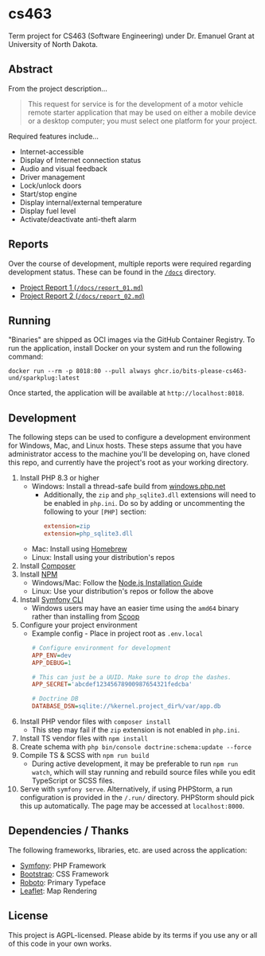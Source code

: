 # cs463

Term project for CS463 (Software Engineering) under Dr. Emanuel Grant at University
of North Dakota.

## Abstract

From the project description...

> This request for service is for the development of a motor vehicle remote 
> starter application that may be used on either a mobile device or a desktop 
> computer; you must select one platform for your project.

Required features include...
 - Internet-accessible
 - Display of Internet connection status
 - Audio and visual feedback
 - Driver management
 - Lock/unlock doors
 - Start/stop engine
 - Display internal/external temperature
 - Display fuel level
 - Activate/deactivate anti-theft alarm

## Reports

Over the course of development, multiple reports were required regarding
development status. These can be found in the [`/docs`](/docs) directory.

 - [Project Report 1 (`/docs/report_01.md`)](/docs/report_01.md)
 - [Project Report 2 (`/docs/report_02.md`)](/docs/report_02.md)

## Running

"Binaries" are shipped as OCI images via the GitHub Container Registry.
To run the application, install Docker on your system and run the following
command:

```shell
docker run --rm -p 8018:80 --pull always ghcr.io/bits-please-cs463-und/sparkplug:latest
```

Once started, the application will be available at `http://localhost:8018`.

## Development

The following steps can be used to configure a development environment for
Windows, Mac, and Linux hosts. These steps assume that you have administrator
access to the machine you'll be developing on, have cloned this repo, and
currently have the project's root as your working directory.

1. Install PHP 8.3 or higher
    - Windows: Install a thread-safe build from [windows.php.net](https://windows.php.net/download)
      - Additionally, the `zip` and `php_sqlite3.dll` extensions will need to
        be enabled in `php.ini`. Do so by adding or uncommenting the following to your `[PHP]` section:
        ```ini
        extension=zip
        extension=php_sqlite3.dll
        ```
    - Mac: Install using [Homebrew](https://brew.sh)
    - Linux: Install using your distribution's repos
2. Install [Composer](https://getcomposer.org/download/)
3. Install [NPM](https://npmjs.com)
    - Windows/Mac: Follow the [Node.js Installation Guide](https://nodejs.org/en/download/)
    - Linux: Use your distribution's repos or follow the above
4. Install [Symfony CLI](https://symfony.com/download)
    - Windows users may have an easier time using the `amd64` binary
      rather than installing from [Scoop](https://scoop.sh/)
5. Configure your project environment
    - Example config - Place in project root as `.env.local`
      ```ini
      # Configure environment for development
      APP_ENV=dev
      APP_DEBUG=1
      
      # This can just be a UUID. Make sure to drop the dashes.
      APP_SECRET='abcdef12345678900987654321fedcba'
      
      # Doctrine DB
      DATABASE_DSN=sqlite://%kernel.project_dir%/var/app.db
      ```
6. Install PHP vendor files with `composer install`
    - This step may fail if the `zip` extension is not enabled in `php.ini`.
7. Install TS vendor files with `npm install`
8. Create schema with `php bin/console doctrine:schema:update --force`
9. Compile TS & SCSS with `npm run build`
    - During active development, it may be preferable to run
      `npm run watch`, which will stay running and rebuild source
      files while you edit TypeScript or SCSS files.
10. Serve with `symfony serve`. Alternatively, if using PHPStorm, a run configuration
    is provided in the `/.run/` directory. PHPStorm should pick this up automatically.
    The page may be accessed at `localhost:8000`.

## Dependencies / Thanks

The following frameworks, libraries, etc. are used across the application:

 - [Symfony](https://symfony.com): PHP Framework
 - [Bootstrap](https://getbootstrap.com): CSS Framework
 - [Roboto](https://github.com/googlefonts/roboto-2): Primary Typeface
 - [Leaflet](https://leafletjs.com): Map Rendering

## License

This project is AGPL-licensed. Please abide by its terms if you use any or
all of this code in your own works.